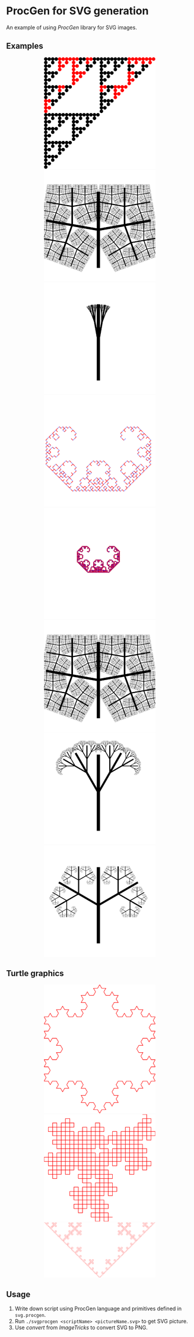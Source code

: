 # ProcGen for SVG generation
An example of using *ProcGen* library for SVG images.

## Examples
<p align="center">

<img src="https://github.com/Romop5/procgen-svg/blob/master/build/bullet.svg.png?raw=true" width="300px">
<img src="https://github.com/Romop5/procgen-svg/blob/master/build/densetree.svg.png?raw=true" width="300px">

<img src="https://github.com/Romop5/procgen-svg/blob/master/build/ker-10angle.svg.png?raw=true" width="300px">
<img src="https://github.com/Romop5/procgen-svg/blob/master/build/newhash.svg.png?raw=true" width="300px">
<img src="https://github.com/Romop5/procgen-svg/blob/master/build/nicehash.svg.png?raw=true" width="300px">
<img src="https://github.com/Romop5/procgen-svg/blob/master/build/output.svg.png?raw=true" width="300px">
<img src="https://github.com/Romop5/procgen-svg/blob/master/build/strom-30-06.svg.png?raw=true" width="300px">
<img src="https://github.com/Romop5/procgen-svg/blob/master/build/strom-sixedge.svg.png?raw=true" width="300px">

</p>

## Turtle graphics
<p align="center">

<img src="https://github.com/Romop5/procgen-svg/blob/master/build/turtle.snowflake.png?raw=true" width="300px">
<img src="https://github.com/Romop5/procgen-svg/blob/master/build/turtle.labyrint.procgen.png?raw=true" width="300px">
<img src="https://github.com/Romop5/procgen-svg/blob/master/build/turtle.classic.procgen.png?raw=true" width="300px">

</p>



## Usage

1. Write down script using ProcGen language and primitives defined in `svg.procgen`. 
2. Run `./svgprocgen <scriptName> <pictureName.svg>` to get SVG picture.
3. Use *convert* from *ImageTricks* to convert SVG to PNG.


